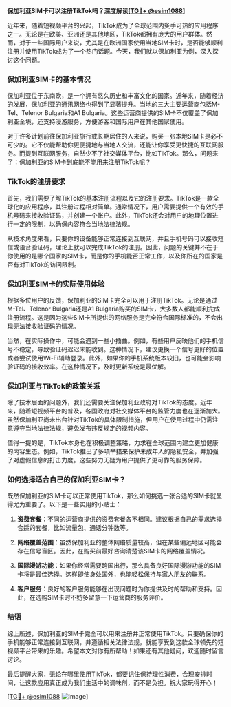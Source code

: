 **保加利亚SIM卡可以注册TikTok吗？深度解读[[TG💪+ @esim1088](https://t.me/s/esim1088)]**

近年来，随着短视频平台的兴起，TikTok成为了全球范围内炙手可热的应用程序之一。无论是在欧美、亚洲还是其他地区，TikTok都拥有庞大的用户群体。然而，对于一些国际用户来说，尤其是在欧洲国家使用当地SIM卡时，是否能够顺利注册并使用TikTok成为了一个热门话题。今天，我们就以保加利亚为例，深入探讨这个问题。

### 保加利亚SIM卡的基本情况

保加利亚位于东南欧，是一个拥有悠久历史和丰富文化的国家。近年来，随着经济的发展，保加利亚的通讯网络也得到了显著提升。当地的三大主要运营商包括M-Tel、Telenor Bulgaria和A1 Bulgaria。这些运营商提供的SIM卡不仅覆盖了保加利亚全境，还支持漫游服务，方便游客和国际用户在其他国家使用。

对于许多计划前往保加利亚旅行或长期居住的人来说，购买一张本地SIM卡是必不可少的。它不仅能帮助你更便捷地与当地人交流，还能让你享受更快捷的互联网服务。而提到互联网服务，自然少不了社交媒体平台，比如TikTok。那么，问题来了：保加利亚的SIM卡到底能不能用来注册TikTok呢？

### TikTok的注册要求

首先，我们需要了解TikTok的基本注册流程以及它的注册要求。TikTok是一款全球化的应用程序，其注册过程相对简单。通常情况下，用户需要提供一个有效的手机号码来接收验证码，并创建一个账户。此外，TikTok还会对用户的地理位置进行一定的限制，以确保内容符合当地法律法规。

从技术角度来看，只要你的设备能够正常连接到互联网，并且手机号码可以接收短信或语音验证码，理论上就可以完成TikTok的注册。因此，问题的关键并不在于你使用的是哪个国家的SIM卡，而是你的手机能否正常工作，以及你所在的国家是否有对TikTok的访问限制。

### 保加利亚SIM卡的实际使用体验

根据多位用户的反馈，保加利亚的SIM卡完全可以用于注册TikTok。无论是通过M-Tel、Telenor Bulgaria还是A1 Bulgaria购买的SIM卡，大多数人都能顺利完成注册流程。这是因为这些SIM卡所提供的网络服务是完全符合国际标准的，不会出现无法接收验证码的情况。

当然，在实际操作中，可能会遇到一些小插曲。例如，有些用户反映他们的手机信号不稳定，导致验证码迟迟未能收到。这种情况下，建议更换一个信号更好的位置或者尝试使用Wi-Fi辅助登录。此外，如果你的手机系统版本较旧，也可能会影响验证码的接收效率。在这种情况下，及时更新系统是最优解。

### 保加利亚与TikTok的政策关系

除了技术层面的问题外，我们还需要关注保加利亚政府对TikTok的态度。近年来，随着短视频平台的普及，各国政府对社交媒体平台的监管力度也在逐渐加大。虽然保加利亚尚未出台针对TikTok的具体限制措施，但用户在使用过程中仍需注意遵守当地法律法规，避免发布违反规定的视频内容。

值得一提的是，TikTok本身也在积极调整策略，力求在全球范围内建立更加健康的内容生态。例如，TikTok推出了多项举措来保护未成年人的隐私安全，并加强了对虚假信息的打击力度。这些努力无疑为用户提供了更可靠的服务保障。

### 如何选择适合自己的保加利亚SIM卡？

既然保加利亚的SIM卡可以正常使用TikTok，那么如何挑选一张合适的SIM卡就显得尤为重要了。以下是一些实用的小贴士：

1. **资费套餐**：不同的运营商提供的资费套餐各不相同。建议根据自己的需求选择合适的套餐，比如流量包、通话分钟数等。
   
2. **网络覆盖范围**：虽然保加利亚的整体网络质量较高，但在某些偏远地区可能会存在信号盲区。因此，在购买前最好咨询清楚该SIM卡的网络覆盖情况。

3. **国际漫游功能**：如果你经常需要跨国出行，那么具备良好国际漫游功能的SIM卡将是最佳选择。这样即使身处国外，也能轻松保持与家人朋友的联系。

4. **客户服务**：良好的客户服务能够在出现问题时为你提供及时的帮助和支持。因此，在选购SIM卡时不妨多留意一下运营商的服务评价。

### 结语

综上所述，保加利亚的SIM卡完全可以用来注册并正常使用TikTok。只要确保你的手机能够正常连接到互联网，并遵循相关法律法规，就能享受到这款全球领先的短视频平台带来的乐趣。希望本文对你有所帮助！如果还有其他疑问，欢迎随时留言讨论。

最后提醒大家，无论在哪里使用TikTok，都要记住保持理性消费，合理安排时间，让这款应用真正成为我们生活中的调味剂，而不是负担。祝大家玩得开心！

[[TG💪+ @esim1088](https://t.me/s/esim1088) ![Image](https://i.postimg.cc/4NQfJmqS/Snipaste-2025-05-13-00-14-12.png)]
